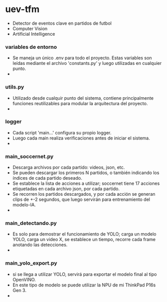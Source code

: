 # uev-tfm
- Detector de eventos clave en partidos de futbol
- Computer Vision
- Artificial Intelligence

### variables de entorno
- Se maneja un único .env para todo el proyecto. Estas variables son leídas mediante el archivo 'constants.py' y luego utilizadas en cualquier punto.
- 

### utils.py
- Utilizado desde cualquir punto del sistema, contiene principalmente funciones reutilizables para modular la arquitectura del proyecto.
- 

### logger
- Cada script 'main...' configura su propio logger.
- Luego cada main realiza verificaciones antes de iniciar el sistema.
- 

### main_soccernet.py
- Descarga archivos por cada partido: videos, json, etc.
- Se pueden descargar los primeros N partidos, o también indicando los índices de cada partido deseado.
- Se establece la lista de acciones a utilizar; soccernet tiene 17 acciones etiquetadas en cada archivo json, por cada partido.
- Se recorren los partidos descargados, y por cada acción se generan clips de +-2 segundos, que luego servirán para entrenamiento del modelo-IA.
- 

### main_detectando.py
- Es solo para demostrar el funcionamiento de YOLO; carga un modelo YOLO, carga un video X, se establece un tiempo, recorre cada frame anotando las detecciones.
- 

### main_yolo_export.py
- si se llega a utilizar YOLO, servirá para exportar el modelo final al tipo OpenVINO.
- En este tipo de modelo se puede utilizar la NPU de mi ThinkPad P16s Gen 3.
- 
